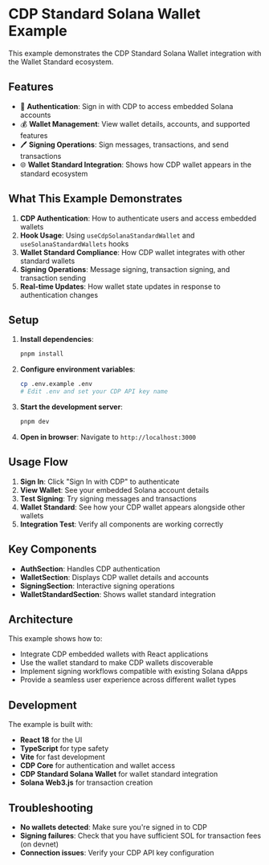 # CDP Standard Solana Wallet Example

This example demonstrates the CDP Standard Solana Wallet integration with the Wallet Standard ecosystem.

## Features

- 🔐 **Authentication**: Sign in with CDP to access embedded Solana accounts
- 💰 **Wallet Management**: View wallet details, accounts, and supported features
- 🖊️ **Signing Operations**: Sign messages, transactions, and send transactions
- 🌐 **Wallet Standard Integration**: Shows how CDP wallet appears in the standard ecosystem

## What This Example Demonstrates

1. **CDP Authentication**: How to authenticate users and access embedded wallets
2. **Hook Usage**: Using `useCdpSolanaStandardWallet` and `useSolanaStandardWallets` hooks
3. **Wallet Standard Compliance**: How CDP wallet integrates with other standard wallets
4. **Signing Operations**: Message signing, transaction signing, and transaction sending
5. **Real-time Updates**: How wallet state updates in response to authentication changes

## Setup

1. **Install dependencies**:

   ```bash
   pnpm install
   ```

2. **Configure environment variables**:

   ```bash
   cp .env.example .env
   # Edit .env and set your CDP API key name
   ```

3. **Start the development server**:

   ```bash
   pnpm dev
   ```

4. **Open in browser**: Navigate to `http://localhost:3000`

## Usage Flow

1. **Sign In**: Click "Sign In with CDP" to authenticate
2. **View Wallet**: See your embedded Solana account details
3. **Test Signing**: Try signing messages and transactions
4. **Wallet Standard**: See how your CDP wallet appears alongside other wallets
5. **Integration Test**: Verify all components are working correctly

## Key Components

- **AuthSection**: Handles CDP authentication
- **WalletSection**: Displays CDP wallet details and accounts
- **SigningSection**: Interactive signing operations
- **WalletStandardSection**: Shows wallet standard integration

## Architecture

This example shows how to:

- Integrate CDP embedded wallets with React applications
- Use the wallet standard to make CDP wallets discoverable
- Implement signing workflows compatible with existing Solana dApps
- Provide a seamless user experience across different wallet types

## Development

The example is built with:

- **React 18** for the UI
- **TypeScript** for type safety
- **Vite** for fast development
- **CDP Core** for authentication and wallet access
- **CDP Standard Solana Wallet** for wallet standard integration
- **Solana Web3.js** for transaction creation

## Troubleshooting

- **No wallets detected**: Make sure you're signed in to CDP
- **Signing failures**: Check that you have sufficient SOL for transaction fees (on devnet)
- **Connection issues**: Verify your CDP API key configuration
